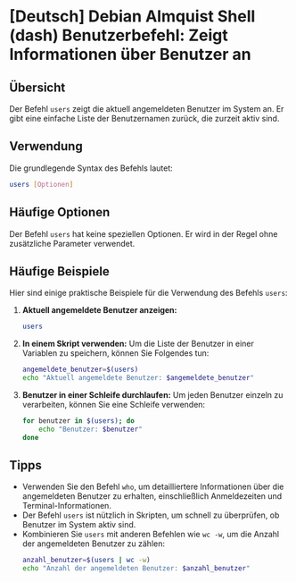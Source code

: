 # [Deutsch] Debian Almquist Shell (dash) Benutzerbefehl: Zeigt Informationen über Benutzer an

## Übersicht
Der Befehl `users` zeigt die aktuell angemeldeten Benutzer im System an. Er gibt eine einfache Liste der Benutzernamen zurück, die zurzeit aktiv sind.

## Verwendung
Die grundlegende Syntax des Befehls lautet:

```bash
users [Optionen]
```

## Häufige Optionen
Der Befehl `users` hat keine speziellen Optionen. Er wird in der Regel ohne zusätzliche Parameter verwendet.

## Häufige Beispiele
Hier sind einige praktische Beispiele für die Verwendung des Befehls `users`:

1. **Aktuell angemeldete Benutzer anzeigen:**
   ```bash
   users
   ```

2. **In einem Skript verwenden:**
   Um die Liste der Benutzer in einer Variablen zu speichern, können Sie Folgendes tun:
   ```bash
   angemeldete_benutzer=$(users)
   echo "Aktuell angemeldete Benutzer: $angemeldete_benutzer"
   ```

3. **Benutzer in einer Schleife durchlaufen:**
   Um jeden Benutzer einzeln zu verarbeiten, können Sie eine Schleife verwenden:
   ```bash
   for benutzer in $(users); do
       echo "Benutzer: $benutzer"
   done
   ```

## Tipps
- Verwenden Sie den Befehl `who`, um detailliertere Informationen über die angemeldeten Benutzer zu erhalten, einschließlich Anmeldezeiten und Terminal-Informationen.
- Der Befehl `users` ist nützlich in Skripten, um schnell zu überprüfen, ob Benutzer im System aktiv sind.
- Kombinieren Sie `users` mit anderen Befehlen wie `wc -w`, um die Anzahl der angemeldeten Benutzer zu zählen:
  ```bash
  anzahl_benutzer=$(users | wc -w)
  echo "Anzahl der angemeldeten Benutzer: $anzahl_benutzer"
  ```
